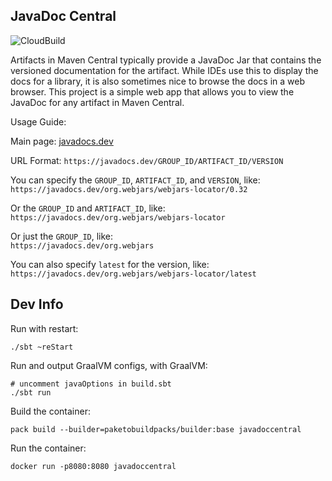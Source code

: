 JavaDoc Central
---------------

![CloudBuild](https://badger-bdrmenfgcq-uc.a.run.app/build/status?project=jamesward&id=4097b960-a9af-4a61-b309-0e372889552e)

Artifacts in Maven Central typically provide a JavaDoc Jar that contains the versioned documentation for the artifact.  While IDEs use this to display the docs for a library, it is also sometimes nice to browse the docs in a web browser.  This project is a simple web app that allows you to view the JavaDoc for any artifact in Maven Central.

Usage Guide:

Main page: [javadocs.dev](https://javadocs.dev/)

URL Format: `https://javadocs.dev/GROUP_ID/ARTIFACT_ID/VERSION`

You can specify the `GROUP_ID`, `ARTIFACT_ID`, and `VERSION`, like:  
`https://javadocs.dev/org.webjars/webjars-locator/0.32`

Or the `GROUP_ID` and `ARTIFACT_ID`, like:  
`https://javadocs.dev/org.webjars/webjars-locator`

Or just the `GROUP_ID`, like:  
`https://javadocs.dev/org.webjars`

You can also specify `latest` for the version, like:  
`https://javadocs.dev/org.webjars/webjars-locator/latest`

## Dev Info

Run with restart:
```
./sbt ~reStart
```

Run and output GraalVM configs, with GraalVM:
```
# uncomment javaOptions in build.sbt
./sbt run
```

Build the container:
```
pack build --builder=paketobuildpacks/builder:base javadoccentral
```

Run the container:
```
docker run -p8080:8080 javadoccentral
```
